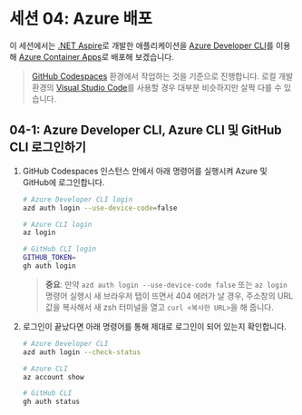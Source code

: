 # 세션 04: Azure 배포

이 세션에서는 [.NET Aspire](https://learn.microsoft.com/ko-kr/dotnet/aspire/get-started/aspire-overview?WT.mc_id=dotnet-113934-juyoo)로 개발한 애플리케이션을 [Azure Developer CLI](https://learn.microsoft.com/ko-kr/azure/developer/azure-developer-cli/overview?WT.mc_id=dotnet-113934-juyoo)를 이용해 [Azure Container Apps](https://learn.microsoft.com/ko-kr/azure/container-apps/overview?WT.mc_id=dotnet-113934-juyoo)로 배포해 보겠습니다.

> [GitHub Codespaces](https://docs.github.com/ko/codespaces/overview) 환경에서 작업하는 것을 기준으로 진행합니다. 로컬 개발 환경의 [Visual Studio Code](https://code.visualstudio.com/?WT.mc_id=dotnet-113934-juyoo)를 사용할 경우 대부분 비슷하지만 살짝 다를 수 있습니다.

## 04-1: Azure Developer CLI, Azure CLI 및 GitHub CLI 로그인하기

1. GitHub Codespaces 인스턴스 안에서 아래 명령어를 실행시켜 Azure 및 GitHub에 로그인합니다.

    ```bash
    # Azure Developer CLI login
    azd auth login --use-device-code=false
    
    # Azure CLI login
    az login
    
    # GitHub CLI login
    GITHUB_TOKEN=
    gh auth login
    ```

   > **중요**: 만약 `azd auth login --use-device-code false` 또는 `az login` 명령어 실행시 새 브라우저 탭이 뜨면서 404 에러가 날 경우, 주소창의 URL 값을 복사해서 새 zsh 터미널을 열고 `curl <복사한 URL>`을 해 줍니다.

1. 로그인이 끝났다면 아래 명령어를 통해 제대로 로그인이 되어 있는지 확인합니다.

    ```bash
    # Azure Developer CLI
    azd auth login --check-status
    
    # Azure CLI
    az account show
    
    # GitHub CLI
    gh auth status
    ```
